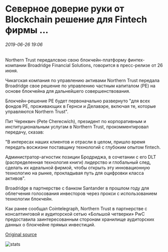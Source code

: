 # Северное доверие руки от Blockchain решение для Fintech фирмы ...

###### 2019-06-26 19:06

Northern Trust передалсвою свою блокчейн-платформу финтех-компании Broadridge Financial Solutions, говорится в пресс-релизе от 26 июня.

Чикагская компания по управлению активами Northern Trust передала Broadridge свое решение по управлению частным капиталом (PE) на основе блокчейна для дальнейшего совершенствования.

Блокчейн-решение PE будет первоначально развернуто "для всех фондов PE, проживающих в Гернси и Делавэре, включая те, которые управляются Northern Trust".

Пит Череквич (Pete Cherecwich), президент по корпоративным и институциональным услугам в Northern Trust, прокомментировал передачу, сказав:

"В интересах наших клиентов и отрасли в целом, пришло время передать восжизни поставщику технологий с глубоким опытом fintech.

Администратор-агностик позиции Бродриджа, в сочетании с его DLT (распределенная технология книги) лидерство и глобальный след, сделать их идеальной фирмой, чтобы открыть эту инновационную технологию на рынке, прокладывая путь для оцифровки класса активов".

Broadridge в партнерстве с банком Santander в прошлом году для облегчения голосования инвесторов через прокси с использованием технологии блокчейн.

Как ранее сообщал Cointelegraph, Northern Trust в партнерстве с консалтинговой и аудиторской сетью «Большой четверки» PwC предоставила заинтересованным сторонам хранилище аудиторских данных о блокчейне прямых инвестиций.

[Original source](https://cointelegraph.com/news/northern-trust-hands-off-blockchain-solution-to-fintech-firm)

![stats](https://c.statcounter.com/11760860/0/a89fa40b/1/ "stats")